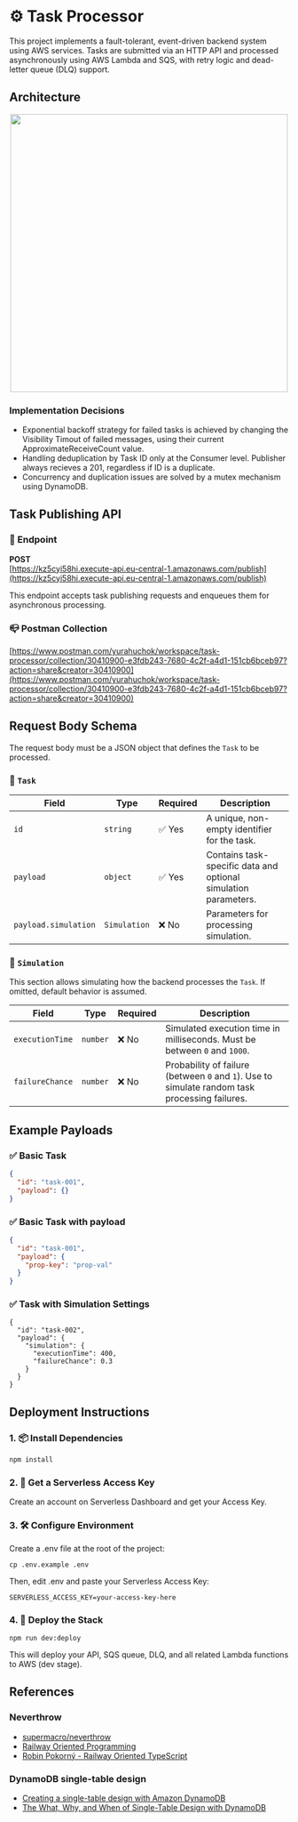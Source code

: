 # ⚙️ Task Processor

This project implements a fault-tolerant, event-driven backend system using AWS services. Tasks are submitted via an HTTP API and processed asynchronously using AWS Lambda and SQS, with retry logic and dead-letter queue (DLQ) support.

## Architecture

<p align="center">
  <img src="https://github.com/user-attachments/assets/a86ed6e7-4db5-4e9b-8a37-176a69468a2f" width="500">
</p>

### Implementation Decisions
- Exponential backoff strategy for failed tasks is achieved by changing the Visibility Timout of failed messages, using their current ApproximateReceiveCount value.
- Handling deduplication by Task ID only at the Consumer level. Publisher always recieves a 201, regardless if ID is a duplicate.
- Concurrency and duplication issues are solved by a mutex mechanism using DynamoDB.

## Task Publishing API

### 🔗 Endpoint

**POST**  
[https://kz5cyi58hi.execute-api.eu-central-1.amazonaws.com/publish](https://kz5cyi58hi.execute-api.eu-central-1.amazonaws.com/publish)

This endpoint accepts task publishing requests and enqueues them for asynchronous processing.

### 📪 Postman Collection 
[https://www.postman.com/yurahuchok/workspace/task-processor/collection/30410900-e3fdb243-7680-4c2f-a4d1-151cb6bceb97?action=share&creator=30410900](https://www.postman.com/yurahuchok/workspace/task-processor/collection/30410900-e3fdb243-7680-4c2f-a4d1-151cb6bceb97?action=share&creator=30410900)

## Request Body Schema

The request body must be a JSON object that defines the `Task` to be processed.

### 🔹 `Task`

| Field     | Type     | Required | Description |
|-----------|----------|----------|-------------|
| `id`      | `string` | ✅ Yes   | A unique, non-empty identifier for the task. |
| `payload` | `object` | ✅ Yes   | Contains task-specific data and optional simulation parameters. |
| `payload.simulation`  | `Simulation` | ❌ No     | Parameters for processing simulation. |

### 🔸 `Simulation`

This section allows simulating how the backend processes the `Task`. If omitted, default behavior is assumed.

| Field           | Type     | Required | Description |
|------------------|----------|----------|-------------|
| `executionTime`  | `number` | ❌ No     | Simulated execution time in milliseconds. Must be between `0` and `1000`. |
| `failureChance`  | `number` | ❌ No     | Probability of failure (between `0` and `1`). Use to simulate random task processing failures. |

## Example Payloads

### ✅ Basic Task
```json
{
  "id": "task-001",
  "payload": {}
}
```

### ✅ Basic Task with payload
```json
{
  "id": "task-001",
  "payload": {
    "prop-key": "prop-val"
  }
}
```

### ✅ Task with Simulation Settings
```
{
  "id": "task-002",
  "payload": {
    "simulation": {
      "executionTime": 400,
      "failureChance": 0.3
    }
  }
}
```

## Deployment Instructions

### 1. 📦 Install Dependencies

```bash
npm install
```

### 2. 🔐 Get a Serverless Access Key

Create an account on Serverless Dashboard and get your Access Key.

### 3. 🛠️ Configure Environment

Create a .env file at the root of the project:
```
cp .env.example .env
```

Then, edit .env and paste your Serverless Access Key:
```
SERVERLESS_ACCESS_KEY=your-access-key-here
```

### 4. 🚀 Deploy the Stack
```
npm run dev:deploy
```
This will deploy your API, SQS queue, DLQ, and all related Lambda functions to AWS (dev stage).

## References

### Neverthrow
- [supermacro/neverthrow](https://github.com/supermacro/neverthrow)
- [Railway Oriented Programming](https://fsharpforfunandprofit.com/rop/)
- [Robin Pokorný - Railway Oriented TypeScript](https://www.youtube.com/watch?v=AqeR-Fn75Sw`)

### DynamoDB single-table design
- [Creating a single-table design with Amazon DynamoDB](https://aws.amazon.com/blogs/compute/creating-a-single-table-design-with-amazon-dynamodb)
- [The What, Why, and When of Single-Table Design with DynamoDB](https://www.alexdebrie.com/posts/dynamodb-single-table/)
